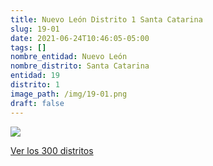 ```yaml
---
title: Nuevo León Distrito 1 Santa Catarina
slug: 19-01
date: 2021-06-24T10:46:05-05:00
tags: []
nombre_entidad: Nuevo León
nombre_distrito: Santa Catarina
entidad: 19
distrito: 1
image_path: /img/19-01.png
draft: false
---
```


![](/img/19-01.png)

[Ver los 300 distritos](/docs/elecciones-2021)
